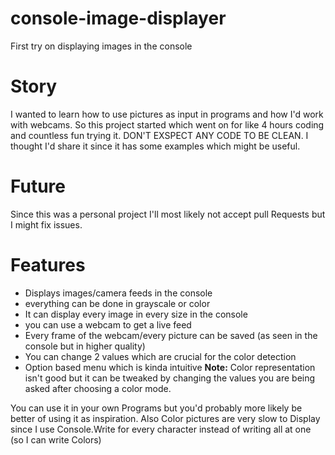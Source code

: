 # console-image-displayer
First try on displaying images in the console

# Story
I wanted to learn how to use pictures as input in programs and how I'd work with webcams. So this project started which went on for like 4 hours coding and countless fun trying it. DON'T EXSPECT ANY CODE TO BE CLEAN. I thought I'd share it since it has some examples which might be useful.

# Future
Since this was a personal project I'll most likely not accept pull Requests but I might fix issues.

# Features
   - Displays images/camera feeds in the console
   - everything can be done in grayscale or color
   - It can display every image in every size in the console
   - you can use a webcam to get a live feed
   - Every frame of the webcam/every picture can be saved (as seen in the console but in higher quality)
   - You can change 2 values which are crucial for the color detection
   - Option based menu which is kinda intuitive
**Note:** Color representation isn't good but it can be tweaked by changing the values you are being asked after choosing a color mode.

You can use it in your own Programs but you'd probably more likely be better of using it as inspiration. Also Color pictures are very slow to Display since I use Console.Write for every character instead of writing all at one (so I can write Colors)
